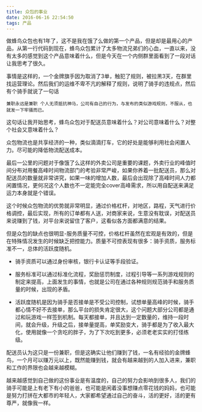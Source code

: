 ```yaml
---
title: 众包的事业
date: 2016-06-16 22:54:50
tags: 产品
---
```


做蜂鸟众包也有1年了，这不是我在饿了么做的第一个产品，但是却是最用心的产品，从第一行代码到现在，蜂鸟众包累计了太多物流兄弟们的心血，一直以来，没有太多的感觉到这个产品意味着什么，但是今天在一个内侧群里面看到了一段对话让我思考了很久。

事情是这样的，一个金牌旗手因为取消了3单，触犯了规则，被拉黑3天，在群里找运营理论。然后我们的运维不卑不亢的解释了规则，说明了骑手的违规点，然后有个骑手就说了一句话

    兼职永远是兼职 个人无须抵抗神马，公司有自己的行为，与发布的类似游戏规则，不服从，也就发一下牢骚而已。

这句话让我开始思考，蜂鸟众包对于配送员意味着什么？对公司意味着什么？对整个社会又意味着什么？

   众包物流也是共享经济的一种，类似滴滴打车，它的好处是能够利用社会闲置人力。尽可能的降低物流配送成本。


   最后一公里的问题对于像饿了么这样的外卖公司是重要的课题，外卖行业的峰值时间分布对用餐高峰时间物流部门的考验非常严峻，如果你养着一批配送员，那么对配送员的数量就非常讲究，如果一味的增加人数，最后会出现除了高峰时间人力都闲置情况，更何况这个人数也不一定能完全cover高峰需求，所以用自配送来满足运力本身就是个错误。

  这个时候众包物流的优势就非常明显，通过价格杠杆，对地区，路程，天气进行价格调控，最后实现，所有的订单都有人送，对商家来说，生意没有耽误，对配送员来说赚到了钱，对平台来说留住了客户，这看似各方面都满意的结果。

但是众包的缺点也很明显-服务质量不可控，价格杠杆虽然在宏观是有效的，但是在特殊情况发生的时候缺乏把控能力。质量不可控表现有很多：骑手资质，服务标准不一，总体的活跃度随机。

- 骑手资质可以通过身份审核，银行卡认证等手段验证。

- 服务标准可以通过标准化流程，奖励惩罚制度，过程引导等一系列游戏规则的制定来提高，上面发生的事情，也就是公司在通过各种规则规范骑手和服务质量的时候，出现的矛盾。
- 活跃度随机是因为骑手是否接单是不受公司控制，试想单量高峰的时候，骑手都心情不好不去接单，那么平台的损失肯定很大，这个问题大部分公司都是通过和玩游戏一样签到机制。每天都接单，并且达到一定数量的，维持一段时间，就会升级，升级之后，接单量提高，单奖励变大，骑手都是为了收入最大化，使用就像一个贪吃的胖子，为了下次吃到更多，必须老老实实的打怪练级。


配送员认为这只是一份兼职，但是这确实让他们赚到了钱，一名有经验的金牌蜂鸟，一个月可以赚万元以上，既然能赚到钱，就会有越来越到的人加入进来，兼职和工作的界限也会越来越模糊。

越来越感觉到自己做的这份事业是有温度的，自己的努力会影响到很多人，我们的骑手可能是上有老下有小的爸爸，也可能是闲着没事想赚点零花钱的妈妈，也可能是努力打拼在大都市的年轻人，大家都希望通过自己的奋斗，活的更好，活的更有尊严，就像我一样。



